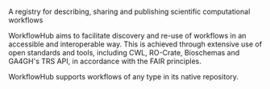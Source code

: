 A registry for describing, sharing and publishing scientific computational workflows

WorkflowHub aims to facilitate discovery and re-use of workflows in an accessible and interoperable way. This is achieved through extensive use of open standards and tools, including CWL, RO-Crate, Bioschemas and GA4GH's TRS API, in accordance with the FAIR principles.

WorkflowHub supports workflows of any type in its native repository.